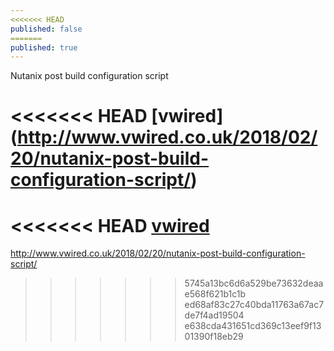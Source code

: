 ```yaml
---
<<<<<<< HEAD
published: false
=======
published: true
---
```

Nutanix post build configuration script

<<<<<<< HEAD
[vwired]
(http://www.vwired.co.uk/2018/02/20/nutanix-post-build-configuration-script/)
=======
<<<<<<< HEAD
[vwired](http://www.vwired.co.uk/2018/02/20/nutanix-post-build-configuration-script/)
=======
http://www.vwired.co.uk/2018/02/20/nutanix-post-build-configuration-script/
>>>>>>> 5745a13bc6d6a529be73632deaae568f621b1c1b
>>>>>>> ed68af83c27c40bda11763a67ac7de7f4ad19504
>>>>>>> e638cda431651cd369c13eef9f1301390f18eb29
